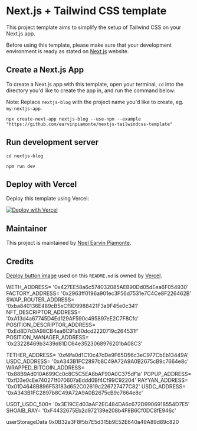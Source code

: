 # Next.js + Tailwind CSS template

This project template aims to simplify the setup of Tailwind CSS on your Next.js app.

Before using this template, please make sure that your development environment is ready as stated on [Next.js](https://nextjs.org/learn/basics/create-nextjs-app/setup) website.

## Create a Next.js App

To create a Next.js app with this template, open your terminal, `cd` into the directory you'd like to create the app in, and run the command below:

Note:
Replace `nextjs-blog` with the project name you'd like to create, eg. `my-nextjs-app`.

```
npx create-next-app nextjs-blog --use-npm --example "https://github.com/earvinpiamonte/nextjs-tailwindcss-template"
```

## Run development server

```
cd nextjs-blog
```

```
npm run dev
```

## Deploy with Vercel

Deploy this template using Vercel:

[![Deploy with Vercel](https://vercel.com/button)](https://vercel.com/import/project?template=https://github.com/earvinpiamonte/nextjs-tailwindcss-template)

## Maintainer

This project is maintained by [Noel Earvin Piamonte](https://www.earvinpiamonte.com).

## Credits

[Deploy button image](https://vercel.com/button) used on this `README.md` is owned by [Vercel](https://vercel.com).

WETH_ADDRESS= '0x427EE58a6c574032085AEB90Dd05dEea6F054930'
FACTORY_ADDRESS= '0x2963ff0196a901ec3F56d7531e7C4Ce8F226462B'
SWAP_ROUTER_ADDRESS= '0xba840136E489cB5eCf9D9988421F3a9F45e0c341'
NFT_DESCRIPTOR_ADDRESS= '0xA13d4a67745D4Ed129AF590c495897eE2C7F8Cfc'
POSITION_DESCRIPTOR_ADDRESS= '0xEd8D7d3A98CB4ea6C91a80dcd2220719c264531f'
POSITION_MANAGER_ADDRESS= '0x23228469b3439d81DC64e3523068976201bA08C3'

TETHER_ADDRESS= '0xf4fa0d1C10c47cDe9F65D56c3eC977CbEb13449A'
USDC_ADDRESS= '0xA343B1FC2897b8C49A72A9A0B2675cB9c7664e8c'
WRAPPED_BITCOIN_ADDRESS= '0x88B9Ad010A699Cc0c8C5C5EA8bAF90A0C375df1a'
POPUP_ADDRESS= '0xfD3e0cEe740271f070607aEddd0Bf4Cf99C92204'
RAYYAN_ADDRESS= '0x01D4648B896F53183d652C02619c226727477C82'
USDC_ADDRESS= '0xA343B1FC2897b8C49A72A9A0B2675cB9c7664e8c'

USDT_USDC_500= '0x3E19CEd03aAF2EC484DA6c672D9906918554D7E5'
SHOAIB_RAY= '0xF4432675Eb2d972139e208b4F8B6Cf0DC8fE946c'

userStorageData 0x0B32a3F8f5b7E5d315b9E52E640a49A89d89c820
